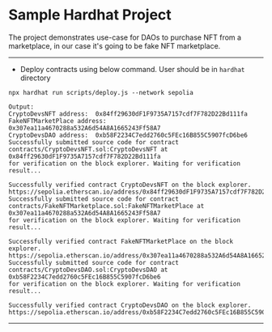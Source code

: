 # Sample Hardhat Project

The project demonstrates use-case for DAOs to purchase NFT from a marketplace, in our case it's going to be fake NFT marketplace.

---

- Deploy contracts using below command. User should be in `hardhat` directory

```
npx hardhat run scripts/deploy.js --network sepolia

Output:
CryptoDevsNFT address:  0x84ff29630dF1F9735A7157cdf7F782D22Bd111fa
FakeNFTMarketPlace address:  0x307ea11a4670288a532A6d54A8A1665243Ff58A7
CryptoDevsDAO address:  0xb58F2234C7edd2760c5FEc16B855C5907fcD6be6
Successfully submitted source code for contract
contracts/CryptoDevsNFT.sol:CryptoDevsNFT at 0x84ff29630dF1F9735A7157cdf7F782D22Bd111fa
for verification on the block explorer. Waiting for verification result...

Successfully verified contract CryptoDevsNFT on the block explorer.
https://sepolia.etherscan.io/address/0x84ff29630dF1F9735A7157cdf7F782D22Bd111fa#code
Successfully submitted source code for contract
contracts/FakeNFTMarketplace.sol:FakeNFTMarketPlace at 0x307ea11a4670288a532A6d54A8A1665243Ff58A7
for verification on the block explorer. Waiting for verification result...

Successfully verified contract FakeNFTMarketPlace on the block explorer.
https://sepolia.etherscan.io/address/0x307ea11a4670288a532A6d54A8A1665243Ff58A7#code
Successfully submitted source code for contract
contracts/CryptoDevsDAO.sol:CryptoDevsDAO at 0xb58F2234C7edd2760c5FEc16B855C5907fcD6be6
for verification on the block explorer. Waiting for verification result...

Successfully verified contract CryptoDevsDAO on the block explorer.
https://sepolia.etherscan.io/address/0xb58F2234C7edd2760c5FEc16B855C5907fcD6be6#code
```

---
